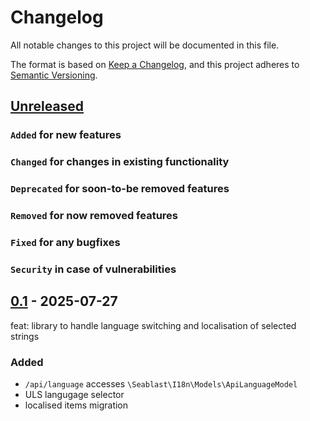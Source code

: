 # Changelog

All notable changes to this project will be documented in this file.

The format is based on [Keep a Changelog](https://keepachangelog.com/en/1.0.0/),
and this project adheres to [Semantic Versioning](https://semver.org/spec/v2.0.0.html).

## [Unreleased]

### `Added` for new features

### `Changed` for changes in existing functionality

### `Deprecated` for soon-to-be removed features

### `Removed` for now removed features

### `Fixed` for any bugfixes

### `Security` in case of vulnerabilities

## [0.1] - 2025-07-27

feat: library to handle language switching and localisation of selected strings

### Added

- `/api/language` accesses `\Seablast\I18n\Models\ApiLanguageModel`
- ULS langugage selector
- localised items migration

[Unreleased]: https://github.com/WorkOfStan/seablast-i18n/compare/v0.1...HEAD
[0.1]: https://github.com/WorkOfStan/seablast-i18n/releases/tag/v0.1

